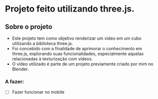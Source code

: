 # Projeto feito utilizando three.js.

## Sobre o projeto

  - Este projeto tem como objetivo renderizar um vídeo em um cubo utilizando a biblioteca three.js.
  - Foi concebido com a finalidade de aprimorar o conhecimento em three.js, explorando suas funcionalidades, especialmente aquelas relacionadas à texturização com vídeos.
  - O vídeo utilizado é parte de um projeto previamente criado por mim no Blender.


### A fazer: 

- [ ] Fazer funcionar no mobile 

